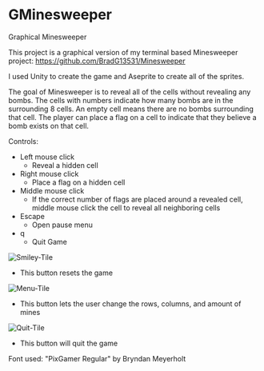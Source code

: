 # GMinesweeper
Graphical Minesweeper

This project is a graphical version of my terminal based Minesweeper project: https://github.com/BradG13531/Minesweeper

I used Unity to create the game and Aseprite to create all of the sprites.

The goal of Minesweeper is to reveal all of the cells without revealing any bombs. The cells with numbers indicate how many bombs are in the surrounding 8 cells. An empty cell means there are no bombs surrounding that cell. The player can place a flag on a cell to indicate that they believe a bomb exists on that cell.

Controls:
- Left mouse click
  - Reveal a hidden cell
- Right mouse click
  - Place a flag on a hidden cell
- Middle mouse click
  - If the correct number of flags are placed around a revealed cell, middle mouse click the cell to reveal all neighboring cells
- Escape
  - Open pause menu
- q
  - Quit Game  
 
![Smiley-Tile](https://github.com/BradG13531/GMinesweeper/assets/65570359/fa92d15b-b245-412f-8223-bbe787e4171a)
- This button resets the game

![Menu-Tile](https://github.com/BradG13531/GMinesweeper/assets/65570359/4af2372e-8c19-4f8f-80a1-18ada183632a)
- This button lets the user change the rows, columns, and amount of mines

![Quit-Tile](https://github.com/BradG13531/GMinesweeper/assets/65570359/2a1c33d9-fed7-4b50-9c1e-73c920a1b8a6)
- This button will quit the game    

Font used:
"PixGamer Regular" by Bryndan Meyerholt
